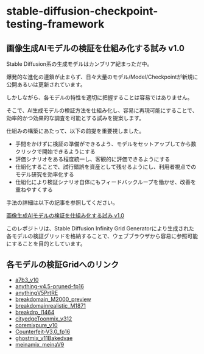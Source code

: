 # stable-diffusion-checkpoint-testing-framework

## 画像生成AIモデルの検証を仕組み化する試み v1.0

Stable Diffusion系の生成モデルはカンブリア紀まっただ中。

爆発的な進化の連鎖が止まらず、日々大量のモデル/Model/Checkpointが新規に公開あるいは更新されています。

しかしながら、各モデルの特性を適切に把握することは容易ではありません。

そこで、AI生成モデルの検証方法を仕組み化し、容易に再現可能にすることで、効率的かつ効果的な調査を可能とする試みを提案します。

仕組みの構築にあたって、以下の前提を重要視しました。

- 手間をかけずに検証の準備ができるよう、モデルをセットアップしてから数クリックで開始できるようにする
- 評価シナリオをある程度統一し、客観的に評価できるようにする
- 仕組化することで、試行錯誤を資産として残せるようにし、利用者視点でのモデル研究を効率化する
- 仕組化により検証シナリオ自体にもフィードバックループを働かせ、改善を重ねやすくする

手法の詳細は以下の記事を参照してください。

[画像生成AIモデルの検証を仕組み化する試み v1.0](https://kai-rin.fanbox.cc/posts/5868118)

このレポジトリは、Stable Diffusion Infinity Grid Generatorにより生成された各モデルの検証グリッドを格納することで、ウェブブラウザから容易に参照可能にすることを目的としています。

## 各モデルの検証Gridへのリンク

- [a7b3_v10](./a7b3_v10/index.html)
- [anything-v4.5-pruned-fp16](./anything-v4.5-pruned-fp16/index.html)
- [anythingV5PrtRE](./anythingV5PrtRE/index.html)
- [breakdomain_M2000_preview](./breakdomain_M2000_preview/index.html)
- [breakdomainrealistic_M1871](./breakdomainrealistic_M1871/index.html)
- [breakdro_I1464](./breakdro_I1464/index.html)
- [cityedgeToonmix_v312](./cityedgeToonmix_v312/index.html)
- [coremixpure_v10](./coremixpure_v10/index.html)
- [Counterfeit-V3.0_fp16](./Counterfeit-V3.0_fp16/index.html)
- [ghostmix_v11Bakedvae](./ghostmix_v11Bakedvae/index.html)
- [meinamix_meinaV9](meinamix_meinaV9/index.html)
